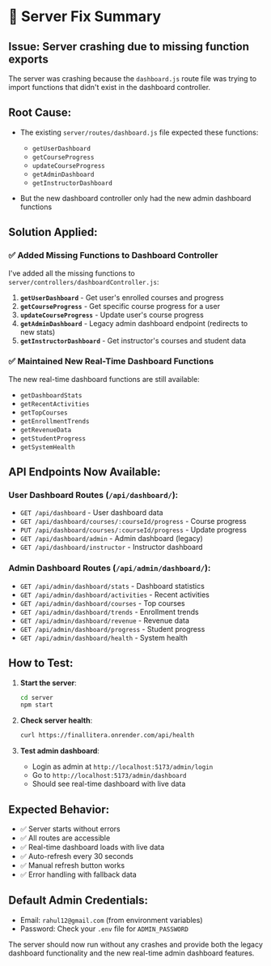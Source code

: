 # 🔧 Server Fix Summary

## **Issue**: Server crashing due to missing function exports

The server was crashing because the `dashboard.js` route file was trying to import functions that didn't exist in the dashboard controller.

## **Root Cause**:
- The existing `server/routes/dashboard.js` file expected these functions:
  - `getUserDashboard`
  - `getCourseProgress` 
  - `updateCourseProgress`
  - `getAdminDashboard`
  - `getInstructorDashboard`

- But the new dashboard controller only had the new admin dashboard functions

## **Solution Applied**:

### ✅ **Added Missing Functions to Dashboard Controller**

I've added all the missing functions to `server/controllers/dashboardController.js`:

1. **`getUserDashboard`** - Get user's enrolled courses and progress
2. **`getCourseProgress`** - Get specific course progress for a user
3. **`updateCourseProgress`** - Update user's course progress
4. **`getAdminDashboard`** - Legacy admin dashboard endpoint (redirects to new stats)
5. **`getInstructorDashboard`** - Get instructor's courses and student data

### ✅ **Maintained New Real-Time Dashboard Functions**

The new real-time dashboard functions are still available:
- `getDashboardStats`
- `getRecentActivities`
- `getTopCourses`
- `getEnrollmentTrends`
- `getRevenueData`
- `getStudentProgress`
- `getSystemHealth`

## **API Endpoints Now Available**:

### **User Dashboard Routes** (`/api/dashboard/`):
- `GET /api/dashboard` - User dashboard data
- `GET /api/dashboard/courses/:courseId/progress` - Course progress
- `PUT /api/dashboard/courses/:courseId/progress` - Update progress
- `GET /api/dashboard/admin` - Admin dashboard (legacy)
- `GET /api/dashboard/instructor` - Instructor dashboard

### **Admin Dashboard Routes** (`/api/admin/dashboard/`):
- `GET /api/admin/dashboard/stats` - Dashboard statistics
- `GET /api/admin/dashboard/activities` - Recent activities
- `GET /api/admin/dashboard/courses` - Top courses
- `GET /api/admin/dashboard/trends` - Enrollment trends
- `GET /api/admin/dashboard/revenue` - Revenue data
- `GET /api/admin/dashboard/progress` - Student progress
- `GET /api/admin/dashboard/health` - System health

## **How to Test**:

1. **Start the server**:
   ```bash
   cd server
   npm start
   ```

2. **Check server health**:
   ```bash
   curl https://finallitera.onrender.com/api/health
   ```

3. **Test admin dashboard**:
   - Login as admin at `http://localhost:5173/admin/login`
   - Go to `http://localhost:5173/admin/dashboard`
   - Should see real-time dashboard with live data

## **Expected Behavior**:

- ✅ Server starts without errors
- ✅ All routes are accessible
- ✅ Real-time dashboard loads with live data
- ✅ Auto-refresh every 30 seconds
- ✅ Manual refresh button works
- ✅ Error handling with fallback data

## **Default Admin Credentials**:
- Email: `rahul12@gmail.com` (from environment variables)
- Password: Check your `.env` file for `ADMIN_PASSWORD`

The server should now run without any crashes and provide both the legacy dashboard functionality and the new real-time admin dashboard features.
